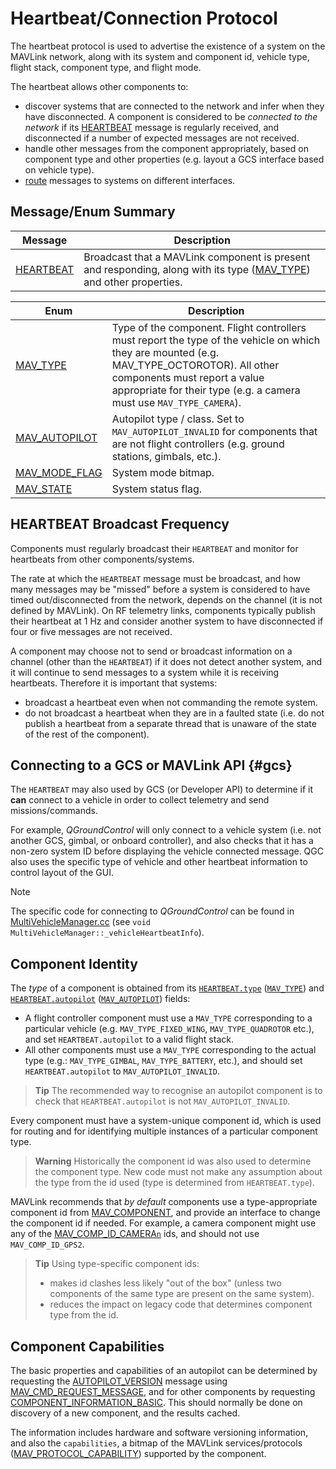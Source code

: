 # Heartbeat/Connection Protocol

The heartbeat protocol is used to advertise the existence of a system on the MAVLink network, along with its system and component id, vehicle type, flight stack, component type, and flight mode.

The heartbeat allows other components to:

- discover systems that are connected to the network and infer when they have disconnected.
  A component is considered to be _connected to the network_ if its [HEARTBEAT](../messages/common.md#HEARTBEAT) message is regularly received, and disconnected if a number of expected messages are not received.
- handle other messages from the component appropriately, based on component type and other properties (e.g. layout a GCS interface based on vehicle type).
- [route](../guide/routing.md) messages to systems on different interfaces.

## Message/Enum Summary

| Message                                                            | Description                                                                                                                     |
| ------------------------------------------------------------------ | ------------------------------------------------------------------------------------------------------------------------------- |
| <a id="HEARTBEAT"></a>[HEARTBEAT](../messages/common.md#HEARTBEAT) | Broadcast that a MAVLink component is present and responding, along with its type ([MAV_TYPE](#MAV_TYPE)) and other properties. |

| Enum                                                                           | Description                                                                                                                                                                                                                                        |
| ------------------------------------------------------------------------------ | -------------------------------------------------------------------------------------------------------------------------------------------------------------------------------------------------------------------------------------------------- |
| <a id="MAV_TYPE"></a>[MAV_TYPE](../messages/common.md#MAV_TYPE)                | Type of the component. Flight controllers must report the type of the vehicle on which they are mounted (e.g. MAV_TYPE_OCTOROTOR). All other components must report a value appropriate for their type (e.g. a camera must use `MAV_TYPE_CAMERA`). |
| <a id="MAV_AUTOPILOT"></a>[MAV_AUTOPILOT](../messages/common.md#MAV_AUTOPILOT) | Autopilot type / class. Set to `MAV_AUTOPILOT_INVALID` for components that are not flight controllers (e.g. ground stations, gimbals, etc.).                                                                                                       |
| <a id="MAV_MODE_FLAG"></a>[MAV_MODE_FLAG](../messages/common.md#MAV_MODE_FLAG) | System mode bitmap.                                                                                                                                                                                                                                |
| <a id="MAV_STATE"></a>[MAV_STATE](../messages/common.md#MAV_STATE)             | System status flag.                                                                                                                                                                                                                                |

## HEARTBEAT Broadcast Frequency

Components must regularly broadcast their `HEARTBEAT` and monitor for heartbeats from other components/systems.

The rate at which the `HEARTBEAT` message must be broadcast, and how many messages may be "missed" before a system is considered to have timed out/disconnected from the network, depends on the channel (it is not defined by MAVLink).
On RF telemetry links, components typically publish their heartbeat at 1 Hz and consider another system to have disconnected if four or five messages are not received.

A component may choose not to send or broadcast information on a channel (other than the `HEARTBEAT`) if it does not detect another system, and it will continue to send messages to a system while it is receiving heartbeats.
Therefore it is important that systems:

- broadcast a heartbeat even when not commanding the remote system.
- do not broadcast a heartbeat when they are in a faulted state (i.e. do not publish a heartbeat from a separate thread that is unaware of the state of the rest of the component).

## Connecting to a GCS or MAVLink API {#gcs}

The `HEARTBEAT` may also used by GCS (or Developer API) to determine if it **can** connect to a vehicle in order to collect telemetry and send missions/commands.

For example, _QGroundControl_ will only connect to a vehicle system (i.e. not another GCS, gimbal, or onboard controller), and also checks that it has a non-zero system ID before displaying the vehicle connected message.
QGC also uses the specific type of vehicle and other heartbeat information to control layout of the GUI.

> [!NOTE]
> The specific code for connecting to _QGroundControl_ can be found in [MultiVehicleManager.cc](https://github.com/mavlink/qgroundcontrol/blob/master/src/Vehicle/MultiVehicleManager.cc) (see `void MultiVehicleManager::_vehicleHeartbeatInfo`).

## Component Identity

The _type_ of a component is obtained from its [`HEARTBEAT.type`](#HEARTBEAT) ([`MAV_TYPE`](#MAV_TYPE)) and [`HEARTBEAT.autopilot`](#HEARTBEAT) ([`MAV_AUTOPILOT`](#MAV_AUTOPILOT)) fields:

- A flight controller component must use a `MAV_TYPE` corresponding to a particular vehicle (e.g. `MAV_TYPE_FIXED_WING`, `MAV_TYPE_QUADROTOR` etc.), and set `HEARTBEAT.autopilot` to a valid flight stack.
- All other components must use a `MAV_TYPE` corresponding to the actual type (e.g.: `MAV_TYPE_GIMBAL`, `MAV_TYPE_BATTERY`, etc.), and should set `HEARTBEAT.autopilot` to `MAV_AUTOPILOT_INVALID`.

> **Tip** The recommended way to recognise an autopilot component is to check that `HEARTBEAT.autopilot` is not `MAV_AUTOPILOT_INVALID`.

Every component must have a system-unique component id, which is used for routing and for identifying multiple instances of a particular component type.

> **Warning** Historically the component id was also used to determine the component type.
> New code must not make any assumption about the type from the id used (type is determined from `HEARTBEAT.type`).

MAVLink recommends that _by default_ components use a type-appropriate component id from [MAV_COMPONENT](../messages/common.md#MAV_COMPONENT), and provide an interface to change the component id if needed.
For example, a camera component might use any of the [MAV_COMP_ID_CAMERA`n`](../messages/common.md#MAV_COMP_ID_GIMBAL) ids, and should not use `MAV_COMP_ID_GPS2`.

> **Tip** Using type-specific component ids:
>
> - makes id clashes less likely "out of the box" (unless two components of the same type are present on the same system).
> - reduces the impact on legacy code that determines component type from the id.

## Component Capabilities

The basic properties and capabilities of an autopilot can be determined by requesting the [AUTOPILOT_VERSION](../messages/common.md#AUTOPILOT_VERSION) message using [MAV_CMD_REQUEST_MESSAGE](../services/gimbal_v2.md#MAV_CMD_REQUEST_MESSAGE), and for other components by requesting [COMPONENT_INFORMATION_BASIC](../messages/common.md#COMPONENT_INFORMATION_BASIC).
This should normally be done on discovery of a new component, and the results cached.

The information includes hardware and software versioning information, and also the `capabilities`, a bitmap of the MAVLink services/protocols ([MAV_PROTOCOL_CAPABILITY](../messages/common.md#MAV_PROTOCOL_CAPABILITY)) supported by the component.
